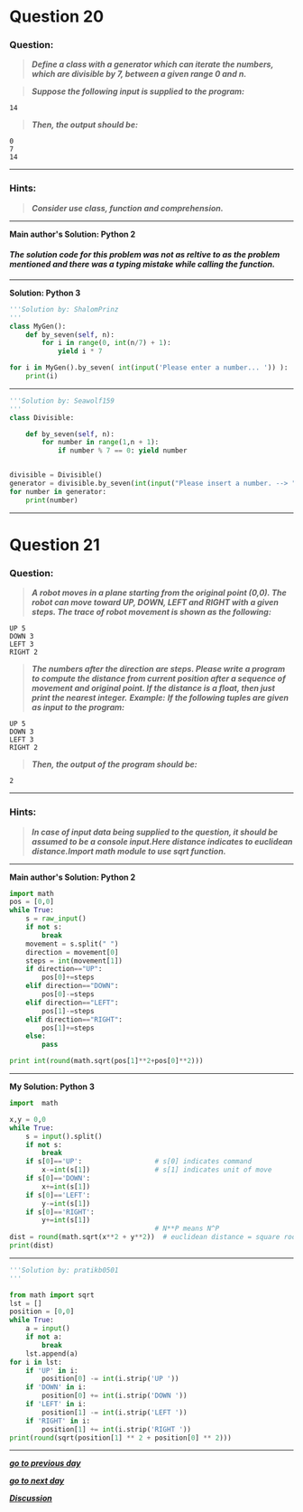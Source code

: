 # Question 20

### **Question:**

> **_Define a class with a generator which can iterate the numbers, which are divisible by 7, between a given range 0 and n._**

> **_Suppose the following input is supplied to the program:_**

```
14 
```

> **_Then, the output should be:_**

```
0
7
14
```
---

### Hints:

> **_Consider use class, function and comprehension._**

---

**Main author's Solution: Python 2**

#### **_The solution code for this problem was not as reltive to as the problem mentioned and there was a typing mistake while calling the function._**

---

**Solution: Python 3**

```python
'''Solution by: ShalomPrinz
'''
class MyGen():
    def by_seven(self, n):
        for i in range(0, int(n/7) + 1):
            yield i * 7

for i in MyGen().by_seven( int(input('Please enter a number... ')) ):
    print(i)
```

---

```python
'''Solution by: Seawolf159
'''
class Divisible:

    def by_seven(self, n):
        for number in range(1,n + 1):
            if number % 7 == 0: yield number


divisible = Divisible()
generator = divisible.by_seven(int(input("Please insert a number. --> ")))
for number in generator:
    print(number)

```

---

# Question 21

### **Question:**

> **_A robot moves in a plane starting from the original point (0,0). The robot can move toward UP, DOWN, LEFT and RIGHT with a given steps. The trace of robot movement is shown as the following:_**

```
UP 5
DOWN 3
LEFT 3
RIGHT 2
```

> **_The numbers after the direction are steps. Please write a program to compute the distance from current position after a sequence of movement and original point. If the distance is a float, then just print the nearest integer._**
> **_Example:_**
> **_If the following tuples are given as input to the program:_**

```
UP 5
DOWN 3
LEFT 3
RIGHT 2
```

> **_Then, the output of the program should be:_**

```
2
```

---

### Hints:

> **_In case of input data being supplied to the question, it should be assumed to be a console input.Here distance indicates to euclidean distance.Import math module to use sqrt function._**

---

**Main author's Solution: Python 2**

```python
import math
pos = [0,0]
while True:
    s = raw_input()
    if not s:
        break
    movement = s.split(" ")
    direction = movement[0]
    steps = int(movement[1])
    if direction=="UP":
        pos[0]+=steps
    elif direction=="DOWN":
        pos[0]-=steps
    elif direction=="LEFT":
        pos[1]-=steps
    elif direction=="RIGHT":
        pos[1]+=steps
    else:
        pass

print int(round(math.sqrt(pos[1]**2+pos[0]**2)))
```

---

**My Solution: Python 3**

```python
import  math

x,y = 0,0
while True:
    s = input().split()
    if not s:
        break
    if s[0]=='UP':                  # s[0] indicates command
        x-=int(s[1])                # s[1] indicates unit of move
    if s[0]=='DOWN':
        x+=int(s[1])
    if s[0]=='LEFT':
        y-=int(s[1])
    if s[0]=='RIGHT':
        y+=int(s[1])
                                    # N**P means N^P
dist = round(math.sqrt(x**2 + y**2))  # euclidean distance = square root of (x^2+y^2) and rounding it to nearest integer
print(dist)
```
---
```python
'''Solution by: pratikb0501
'''

from math import sqrt
lst = []
position = [0,0]
while True:
    a = input()
    if not a:
        break
    lst.append(a)
for i in lst:
    if 'UP' in i:
        position[0] -= int(i.strip('UP '))
    if 'DOWN' in i:
        position[0] += int(i.strip('DOWN '))
    if 'LEFT' in i:
        position[1] -= int(i.strip('LEFT '))
    if 'RIGHT' in i:
        position[1] += int(i.strip('RIGHT '))
print(round(sqrt(position[1] ** 2 + position[0] ** 2)))
```
---

[**_go to previous day_**](https://github.com/darkprinx/100-plus-Python-programming-exercises-extended/blob/master/Status/Day%206.md "Day 6")

[**_go to next day_**](https://github.com/darkprinx/100-plus-Python-programming-exercises-extended/blob/master/Status/Day%208.md "Day 8")

[**_Discussion_**](https://github.com/darkprinx/100-plus-Python-programming-exercises-extended/issues/3)
